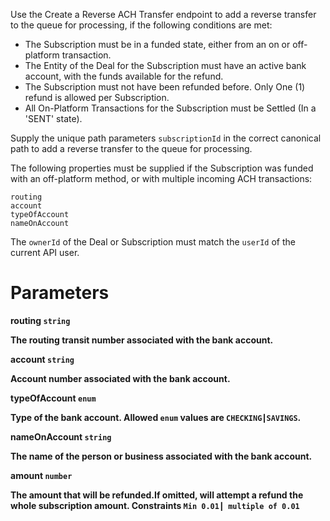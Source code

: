 Use the Create a Reverse ACH Transfer endpoint to add a reverse transfer to the queue for processing, if the following conditions are met:


* The Subscription must be in a funded state, either from an on or off-platform transaction.
* The Entity of the Deal for the Subscription must have an active bank account, with the funds available for the refund.
* The Subscription must not have been refunded before. Only One (1) refund is allowed per Subscription.
* All On-Platform Transactions for the Subscription must be Settled (In a 'SENT' state).
  
Supply the unique path parameters `subscriptionId` in the correct canonical path to add a reverse transfer to the queue for processing.

The following properties must be supplied if the Subscription was funded with an off-platform method, or with multiple incoming ACH transactions:

`routing` </br>
`account` </br>
`typeOfAccount` </br>
`nameOnAccount` </br>


The `ownerId` of the Deal or Subscription must match the `userId` of the current API user.


# Parameters

<strong>routing<strong> `string`

The routing transit number associated with the bank account.

<strong>account<strong> `string`

Account number associated with the bank account. 

<strong>typeOfAccount<strong> `enum`

Type of the bank account. Allowed `enum` values are `CHECKING┃SAVINGS`.

<strong>nameOnAccount<strong> `string`

The name of the person or business associated with the bank account.

<strong>amount<strong> `number`

The amount that will be refunded.If omitted, will attempt a refund the whole subscription amount. Constraints `Min 0.01┃ multiple of 0.01`